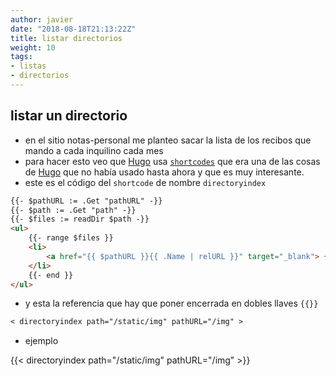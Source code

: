 ```yaml
---
author: javier
date: "2018-08-18T21:13:22Z"
title: listar directorios
weight: 10
tags:
- listas
- directorios
---
```


## listar un directorio

* en el sitio notas-personal me planteo sacar la lista de los recibos que mando a cada inquilino cada mes
* para hacer esto veo que [Hugo][1] usa [`shortcodes`](https://gohugo.io/templates/files/) que era una de las cosas de [Hugo][1] que no había usado hasta ahora y que es muy interesante.
* este es el código del `shortcode` de nombre `directoryindex`

```html
{{- $pathURL := .Get "pathURL" -}}
{{- $path := .Get "path" -}}
{{- $files := readDir $path -}}
<ul>
    {{- range $files }}
    <li>
        <a href="{{ $pathURL }}{{ .Name | relURL }}" target="_blank"> {{ $path }}{{ .Name | relURL }}</a>
    </li>
    {{- end }}
</ul>
```

* y esta la referencia que hay que poner encerrada en dobles llaves `{{}}`

```md
< directoryindex path="/static/img" pathURL="/img" >
```

* ejemplo

{{< directoryindex path="/static/img" pathURL="/img" >}}

[1]: https://gohugo.io/